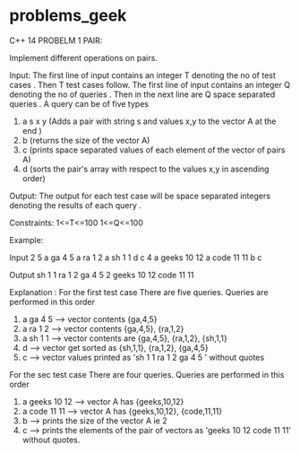 # problems_geek
C++ 14
PROBELM 1 PAIR:

Implement different operations on pairs.

Input:
The first line of input contains an integer T denoting the no of test cases . Then T test cases follow. The first line of input contains an integer Q denoting the no of queries . Then in the next line are Q space separated queries .
A query can be of five types 
1. a s x y (Adds a pair with string s and values x,y to the vector A at the end )
2. b (returns the size of the vector A)
3. c (prints space separated values of each element of the vector of pairs A)
4. d (sorts the pair's array with respect to the values x,y in ascending order)


Output:
The output for each test case will  be space separated integers denoting the results of each query . 

Constraints:
1<=T<=100
1<=Q<=100

Example:

Input
2
5
a ga 4 5 a ra 1 2 a sh 1 1 d c
4
a geeks 10 12  a code 11 11 b c

Output
sh 1 1 ra 1 2 ga 4 5 
2 geeks 10 12 code 11 11


Explanation :
For the first test case
There are five queries. Queries are performed in this order
1. a ga 4 5   --> vector contents {ga,4,5} 
2. a ra 1 2    --> vector contents {ga,4,5}, {ra,1,2}
3. a sh 1 1    --> vector contents are {ga,4,5}, {ra,1,2}, {sh,1,1}
4. d               --> vector get sorted as {sh,1,1}, {ra,1,2}, {ga,4,5}
5. c               --> vector values printed as 'sh 1 1 ra 1 2 ga 4 5 ' without quotes 

For the sec test case 
There are four queries. Queries are performed in this order
1. a geeks 10 12 --> vector A has {geeks,10,12}  
2. a code 11 11   --> vector A has {geeks,10,12}, {code,11,11}
3. b       --> prints the size of the vector A ie 2
4. c       --> prints the elements of the pair of vectors as 'geeks 10 12 code 11 11' without quotes.
